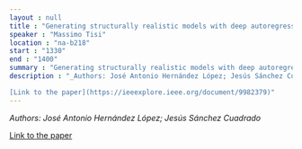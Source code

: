 ```yaml
---
layout : null
title : "Generating structurally realistic models with deep autoregressive networks"
speaker : "Massimo Tisi"
location : "na-b218"
start : "1330"
end : "1400"
summary : "Generating structurally realistic models with deep autoregressive networks"
description : "_Authors: José Antonio Hernández López; Jesús Sánchez Cuadrado_

[Link to the paper](https://ieeexplore.ieee.org/document/9982379)"
---
```

_Authors: José Antonio Hernández López; Jesús Sánchez Cuadrado_

[Link to the paper](https://ieeexplore.ieee.org/document/9982379)